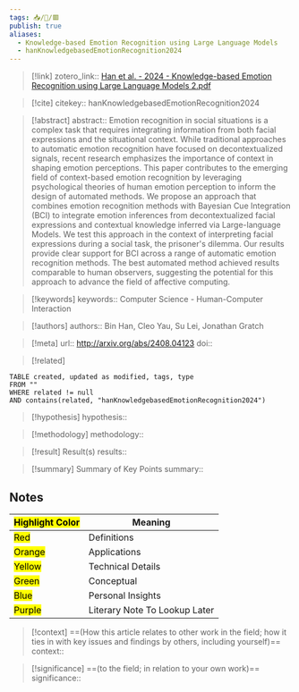 ```yaml
---
tags: 📥️/📜️/🟥️
publish: true
aliases: 
  - Knowledge-based Emotion Recognition using Large Language Models
  - hanKnowledgebasedEmotionRecognition2024
---
```

> [!link]
> zotero_link:: [Han et al. - 2024 - Knowledge-based Emotion Recognition using Large Language Models 2.pdf](zotero://select/library/items/4AYSVMJD)

> [!cite]
> citekey:: hanKnowledgebasedEmotionRecognition2024

> [!abstract]
> abstract:: Emotion recognition in social situations is a complex task that requires integrating information from both facial expressions and the situational context. While traditional approaches to automatic emotion recognition have focused on decontextualized signals, recent research emphasizes the importance of context in shaping emotion perceptions. This paper contributes to the emerging field of context-based emotion recognition by leveraging psychological theories of human emotion perception to inform the design of automated methods. We propose an approach that combines emotion recognition methods with Bayesian Cue Integration (BCI) to integrate emotion inferences from decontextualized facial expressions and contextual knowledge inferred via Large-language Models. We test this approach in the context of interpreting facial expressions during a social task, the prisoner's dilemma. Our results provide clear support for BCI across a range of automatic emotion recognition methods. The best automated method achieved results comparable to human observers, suggesting the potential for this approach to advance the field of affective computing.

> [!keywords]
> keywords:: Computer Science - Human-Computer Interaction

> [!authors]
> authors:: Bin Han, Cleo Yau, Su Lei, Jonathan Gratch

> [!meta]
> url:: http://arxiv.org/abs/2408.04123
> doi:: 

> [!related]


```dataview
TABLE created, updated as modified, tags, type
FROM ""
WHERE related != null
AND contains(related, "hanKnowledgebasedEmotionRecognition2024")
```

> [!hypothesis]
> hypothesis:: 

> [!methodology] 
> methodology:: 

> [!result] Result(s) 
> results::

> [!summary] Summary of Key Points
> summary:: 

## Notes

| <mark class="hltr-grey">Highlight Color</mark> | Meaning                       |
| ---------------------------------------------- | ----------------------------- |
| <mark class="hltr-red">Red</mark>              | Definitions                   |
| <mark class="hltr-orange">Orange</mark>        | Applications                  |
| <mark class="hltr-yellow">Yellow</mark>        | Technical Details             |
| <mark class="hltr-green">Green</mark>          | Conceptual                    |
| <mark class="hltr-blue">Blue</mark>            | Personal Insights             |
| <mark class="hltr-purple">Purple</mark>        | Literary Note To Lookup Later |










> [!context]
> ==(How this article relates to other work in the field; how it ties in with key issues and findings by others, including yourself)==
> context:: 

> [!significance]
> ==(to the field; in relation to your own work)==
> significance:: 
